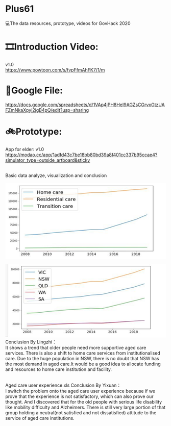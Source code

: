 # Plus61
💻The data resources, prototype, videos for GovHack 2020

# 🎞Introduction Video:
v1.0<br/>
https://www.powtoon.com/s/fvpFfmAhFK7/1/m


# 📃Google File:<br/>
https://docs.google.com/spreadsheets/d/1VAp4jPH8HeI9AGZsCGrvxGtzUAFZmNkaXpyi2igB4pQ/edit?usp=sharing


# 🚲Prototype:
App for elder: v1.0<br/>
https://modao.cc/app/1adfd43c7be18bb80bd39a8f401cc337b95ccae4?simulator_type=outside_artboard&sticky

<br/>
Basic data analyze, visualization and conclusion<br/>

![Alt text](data_resource/visualization/1.png)

![Alt text](data_resource/visualization//2.png)
<br/>
Conclusion By Lingzhi：
<br/>
It shows a trend that older people need more supportive aged care services. There is also a shift to home care services from institutionalised care. Due to the huge population in NSW, there is no doubt that NSW has the most demand in aged care.It would be a good idea to allocate funding and resources to home care institution and facility.


<br/>
Aged care user experience.xls
Conclusion By Yixuan：
<br/>
I switch the problem onto the aged care user experience because if we prove that the experience is not satisfactory, which can also prove our thought. And I discovered that for the old people with serious life disability like mobility difficulty and Alzheimers. There is still very large portion of that group holding a neutral(not satisfied and not dissatisfied) attitude to the service of aged care institutions.
